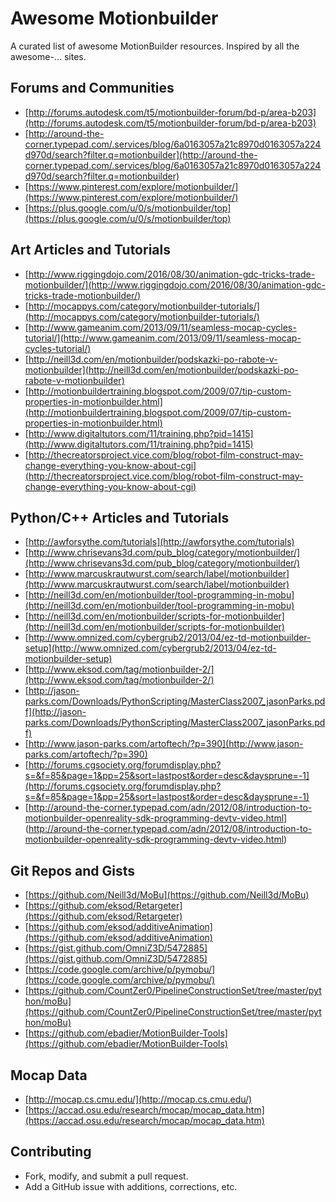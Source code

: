 # Awesome Motionbuilder
A curated list of awesome MotionBuilder resources. Inspired by all the awesome-... sites.


## Forums and Communities 
* [http://forums.autodesk.com/t5/motionbuilder-forum/bd-p/area-b203](http://forums.autodesk.com/t5/motionbuilder-forum/bd-p/area-b203)
* [http://around-the-corner.typepad.com/.services/blog/6a0163057a21c8970d0163057a224d970d/search?filter.q=motionbuilder](http://around-the-corner.typepad.com/.services/blog/6a0163057a21c8970d0163057a224d970d/search?filter.q=motionbuilder)
* [https://www.pinterest.com/explore/motionbuilder/](https://www.pinterest.com/explore/motionbuilder/)
* [https://plus.google.com/u/0/s/motionbuilder/top](https://plus.google.com/u/0/s/motionbuilder/top)


## Art Articles and Tutorials
* [http://www.riggingdojo.com/2016/08/30/animation-gdc-tricks-trade-motionbuilder/](http://www.riggingdojo.com/2016/08/30/animation-gdc-tricks-trade-motionbuilder/)
* [http://mocappys.com/category/motionbuilder-tutorials/](http://mocappys.com/category/motionbuilder-tutorials/)
* [http://www.gameanim.com/2013/09/11/seamless-mocap-cycles-tutorial/](http://www.gameanim.com/2013/09/11/seamless-mocap-cycles-tutorial/)
* [http://neill3d.com/en/motionbuilder/podskazki-po-rabote-v-motionbuilder](http://neill3d.com/en/motionbuilder/podskazki-po-rabote-v-motionbuilder)
* [http://motionbuildertraining.blogspot.com/2009/07/tip-custom-properties-in-motionbuilder.html](http://motionbuildertraining.blogspot.com/2009/07/tip-custom-properties-in-motionbuilder.html)
* [http://www.digitaltutors.com/11/training.php?pid=1415](http://www.digitaltutors.com/11/training.php?pid=1415)
* [http://thecreatorsproject.vice.com/blog/robot-film-construct-may-change-everything-you-know-about-cgi](http://thecreatorsproject.vice.com/blog/robot-film-construct-may-change-everything-you-know-about-cgi)


## Python/C++ Articles and Tutorials
* [http://awforsythe.com/tutorials](http://awforsythe.com/tutorials)
* [http://www.chrisevans3d.com/pub_blog/category/motionbuilder/](http://www.chrisevans3d.com/pub_blog/category/motionbuilder/)
* [http://www.marcuskrautwurst.com/search/label/motionbuilder](http://www.marcuskrautwurst.com/search/label/motionbuilder)
* [http://neill3d.com/en/motionbuilder/tool-programming-in-mobu](http://neill3d.com/en/motionbuilder/tool-programming-in-mobu)
* [http://neill3d.com/en/motionbuilder/scripts-for-motionbuilder](http://neill3d.com/en/motionbuilder/scripts-for-motionbuilder)
* [http://www.omnized.com/cybergrub2/2013/04/ez-td-motionbuilder-setup](http://www.omnized.com/cybergrub2/2013/04/ez-td-motionbuilder-setup)
* [http://www.eksod.com/tag/motionbuilder-2/](http://www.eksod.com/tag/motionbuilder-2/)
* [http://jason-parks.com/Downloads/PythonScripting/MasterClass2007_jasonParks.pdf](http://jason-parks.com/Downloads/PythonScripting/MasterClass2007_jasonParks.pdf)
* [http://www.jason-parks.com/artoftech/?p=390](http://www.jason-parks.com/artoftech/?p=390)
* [http://forums.cgsociety.org/forumdisplay.php?s=&f=85&page=1&pp=25&sort=lastpost&order=desc&daysprune=-1](http://forums.cgsociety.org/forumdisplay.php?s=&f=85&page=1&pp=25&sort=lastpost&order=desc&daysprune=-1)
* [http://around-the-corner.typepad.com/adn/2012/08/introduction-to-motionbuilder-openreality-sdk-programming-devtv-video.html] (http://around-the-corner.typepad.com/adn/2012/08/introduction-to-motionbuilder-openreality-sdk-programming-devtv-video.html)



## Git Repos and Gists
* [https://github.com/Neill3d/MoBu](https://github.com/Neill3d/MoBu)
* [https://github.com/eksod/Retargeter](https://github.com/eksod/Retargeter)
* [https://github.com/eksod/additiveAnimation](https://github.com/eksod/additiveAnimation)
* [https://gist.github.com/OmniZ3D/5472885](https://gist.github.com/OmniZ3D/5472885)
* [https://code.google.com/archive/p/pymobu/](https://code.google.com/archive/p/pymobu/)
* [https://github.com/CountZer0/PipelineConstructionSet/tree/master/python/moBu](https://github.com/CountZer0/PipelineConstructionSet/tree/master/python/moBu)
* [https://github.com/ebadier/MotionBuilder-Tools](https://github.com/ebadier/MotionBuilder-Tools)


## Mocap Data
* [http://mocap.cs.cmu.edu/](http://mocap.cs.cmu.edu/)
* [https://accad.osu.edu/research/mocap/mocap_data.htm](https://accad.osu.edu/research/mocap/mocap_data.htm)


## Contributing
* Fork, modify, and submit a pull request. 
* Add a GitHub issue with additions, corrections, etc.

